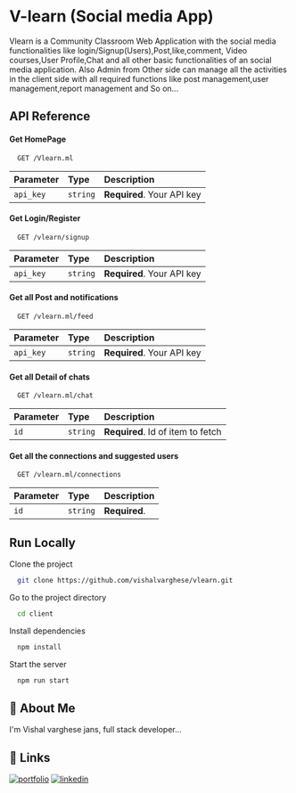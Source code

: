 # V-learn (Social media App)

Vlearn is a Community Classroom Web Application with the social media functionalities
like login/Signup(Users),Post,like,comment,
Video courses,User Profile,Chat 
and all other basic functionalities of an social media application.
Also Admin from Other side can manage all the activities in the client 
side with all required functions like post management,user management,report management and So on...


## API Reference



#### Get HomePage

```http
  GET /Vlearn.ml
```

| Parameter | Type     | Description                |
| :-------- | :------- | :------------------------- |
| `api_key` | `string` | **Required**. Your API key |

#### Get Login/Register

```http
  GET /vlearn/signup
```

| Parameter | Type     | Description                |
| :-------- | :------- | :------------------------- |
| `api_key` | `string` | **Required**. Your API key |




#### Get all Post and notifications

```http
  GET /vlearn.ml/feed
```

| Parameter | Type     | Description                |
| :-------- | :------- | :------------------------- |
| `api_key` | `string` | **Required**. Your API key |


#### Get all Detail of chats

```http
  GET /vlearn.ml/chat
```

| Parameter | Type     | Description                       |
| :-------- | :------- | :-------------------------------- |
| `id`      | `string` | **Required**. Id of item to fetch |



#### Get all the connections and suggested users

```http
  GET /vlearn.ml/connections
```

| Parameter | Type     | Description                       |
| :-------- | :------- | :-------------------------------- |
| `id`      | `string` | **Required**.|Your API key


## Run Locally

Clone the project

```bash
  git clone https://github.com/vishalvarghese/vlearn.git
```

Go to the project directory

```bash
  cd client
```

Install dependencies

```bash
  npm install
```

Start the server

```bash
  npm run start
```


## 🚀 About Me
I'm Vishal varghese jans, full stack developer...


## 🔗 Links
[![portfolio](https://img.shields.io/badge/my_portfolio-000?style=for-the-badge&logo=ko-fi&logoColor=white)](https://vishalvarghese.github.io/portfolio/)
[![linkedin](https://img.shields.io/badge/linkedin-0A66C2?style=for-the-badge&logo=linkedin&logoColor=white)](https://www.linkedin.com/in/vishalvjans/)
